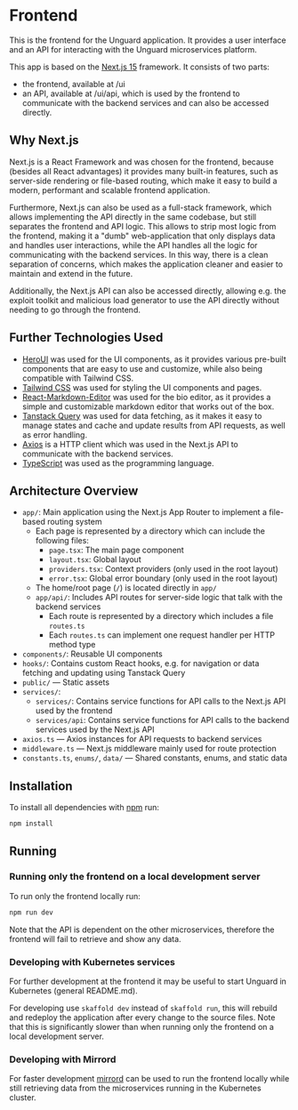 # Frontend

This is the frontend for the Unguard application. It provides a user interface and an API for interacting with the Unguard microservices platform.

This app is based on the [Next.js 15](https://nextjs.org/docs/getting-started) framework. It consists of two parts:

-   the frontend, available at /ui
-   an API, available at /ui/api, which is used by the frontend to communicate with the backend services and can also be accessed directly.

## Why Next.js

Next.js is a React Framework and was chosen for the frontend, because (besides all React advantages) it provides many built-in features, such as server-side rendering or file-based routing, which make it easy to build a modern, performant and scalable frontend application.

Furthermore, Next.js can also be used as a full-stack framework, which allows implementing the API directly in the same codebase, but still separates the frontend and API logic. This allows to strip most logic from the frontend, making it a "dumb" web-application that only displays data and handles user interactions, while the API handles all the logic for communicating with the backend services.
In this way, there is a clean separation of concerns, which makes the application cleaner and easier to maintain and extend in the future.

Additionally, the Next.js API can also be accessed directly, allowing e.g. the exploit toolkit and malicious load generator to use the API directly without needing to go through the frontend.

## Further Technologies Used
-   [HeroUI](https://heroui.com/) was used for the UI components, as it provides various pre-built components that are easy to use and customize, while also being compatible with Tailwind CSS.
-   [Tailwind CSS](https://tailwindcss.com/) was used for styling the UI components and pages.
-   [React-Markdown-Editor](https://uiwjs.github.io/react-md-editor/) was used for the bio editor, as it provides a simple and customizable markdown editor that works out of the box.
-   [Tanstack Query](https://tanstack.com/query/latest) was used for data fetching, as it makes it easy to manage states and cache and update results from API requests, as well as error handling.
-   [Axios](https://axios-http.com/) is a HTTP client which was used in the Next.js API to communicate with the backend services.
-   [TypeScript](https://www.typescriptlang.org/) was used as the programming language.

## Architecture Overview
- `app/`: Main application using the Next.js App Router to implement a file-based routing system
  - Each page is represented by a directory which can include the following files:
      - `page.tsx`: The main page component
      - `layout.tsx`: Global layout
      - `providers.tsx`: Context providers (only used in the root layout)
      - `error.tsx`: Global error boundary (only used in the root layout)
  - The home/root page (`/`) is located directly in `app/`
  - `app/api/`: Includes API routes for server-side logic that talk with the backend services
    - Each route is represented by a directory which includes a file `routes.ts`
    - Each `routes.ts` can implement one request handler per HTTP method type
- `components/`: Reusable UI components
- `hooks/`: Contains custom React hooks, e.g. for navigation or data fetching and updating using Tanstack Query
- `public/` — Static assets
- `services/`:
  - `services/`: Contains service functions for API calls to the Next.js API used by the frontend
  - `services/api`: Contains service functions for API calls to the backend services used by the Next.js API
- `axios.ts` — Axios instances for API requests to backend services
- `middleware.ts` — Next.js middleware mainly used for route protection
- `constants.ts`, `enums/`, `data/` — Shared constants, enums, and static data

## Installation
To install all dependencies with [npm](https://docs.npmjs.com/downloading-and-installing-node-js-and-npm) run:

```bash
npm install
```

## Running

### Running only the frontend on a local development server

To run only the frontend locally run:

```bash
npm run dev
```

Note that the API is dependent on the other microservices, therefore the frontend will fail to retrieve and show any data.

### Developing with Kubernetes services

For further development at the frontend it may be useful to start Unguard in
Kubernetes (general README.md).

For developing use `skaffold dev` instead of `skaffold run`, this will rebuild and redeploy the application after every change to the source files.
Note that this is significantly slower than when running only the frontend on a local development server.

### Developing with Mirrord
For faster development [mirrord](https://plugins.jetbrains.com/plugin/19772-mirrord) can be used to run the frontend locally while still retrieving data from the microservices running in the Kubernetes cluster.
